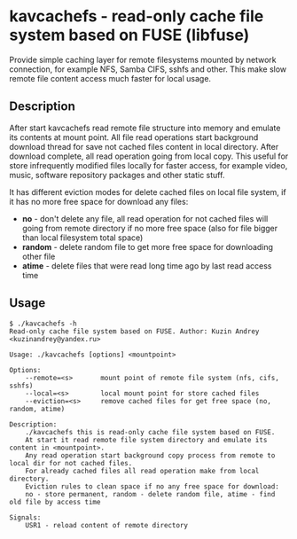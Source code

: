 # kavcachefs - read-only cache file system based on FUSE (libfuse)

Provide simple caching layer for remote filesystems mounted by network connection,
for example NFS, Samba CIFS, sshfs and other. This make slow remote file content
access much faster for local usage.

## Description

After start kavcachefs read remote file structure into memory and emulate its contents
at mount point. All file read operations start background download thread for save
not cached files content in local directory. After download complete, all read
operation going from local copy. This useful for store infrequently modified files
locally for faster access, for example video, music, software repository packages
and other static stuff.

It has different eviction modes for delete cached files on local file system,
if it has no more free space for download any files:
- **no** - don't delete any file, all read operation for not cached files will going from remote directory if no more free space (also for file bigger than local filesystem total space)
- **random** - delete random file to get more free space for downloading other file
- **atime** - delete files that were read long time ago by last read access time

## Usage

```
$ ./kavcachefs -h
Read-only cache file system based on FUSE. Author: Kuzin Andrey <kuzinandrey@yandex.ru>

Usage: ./kavcachefs [options] <mountpoint>

Options:
    --remote=<s>       mount point of remote file system (nfs, cifs, sshfs)
    --local=<s>        local mount point for store cached files
    --eviction=<s>     remove cached files for get free space (no, random, atime)

Description:
    ./kavcachefs this is read-only cache file system based on FUSE.
    At start it read remote file system directory and emulate its content in <mountpoint>.
    Any read operation start background copy process from remote to local dir for not cached files.
    For already cached files all read operation make from local directory.
    Eviction rules to clean space if no any free space for download:
    no - store permanent, random - delete random file, atime - find old file by access time

Signals:
    USR1 - reload content of remote directory
```
